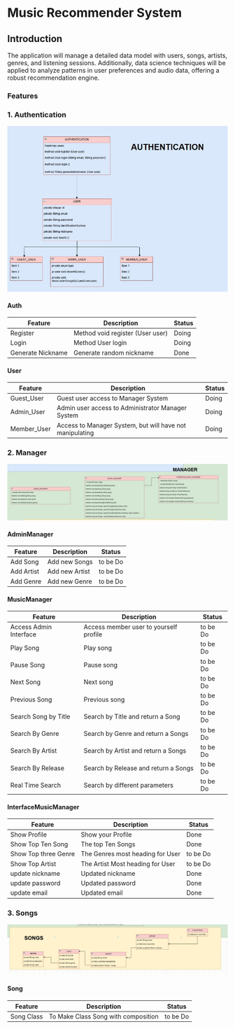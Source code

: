 # Music Recommender System

## Introduction
The application will manage a detailed data model with users, songs, artists, genres, and listening sessions. 
Additionally, data science techniques will be applied to analyze patterns in user preferences and audio data, offering a robust recommendation engine.

### Features

### 1. Authentication
![Auth](img/auth.jpg)

#### Auth

| Feature           | Description                      | Status |
|-------------------|----------------------------------|--------|
| Register          | Method void register (User user) | Doing  |
| Login             | Method User login                | Doing  |
| Generate Nickname | Generate random nickname         | Done   |

#### User

| Feature       | Description                                              | Status |
|---------------|----------------------------------------------------------|--------|
| Guest_User    | Guest user access to Manager System                      | Doing  |
| Admin_User    | Admin user access to Administrator Manager System        | Doing  |
| Member_User   | Access to Manager System, but will have not manipulating | Doing  |


### 2. Manager
![Manager](img/manager.jpg)

#### AdminManager

| Feature     | Description    | Status    |
|-------------|----------------|-----------|
| Add Song    | Add new Songs  | to be Do  |
| Add Artist  | Add new Artist | to be Do  |
| Add Genre   | Add new Genre  | to be Do  |


#### MusicManager

| Feature                | Description                            | Status    |
|------------------------|----------------------------------------|-----------|
| Access Admin Interface | Access member user to yourself profile | to be Do  |
| Play Song              | Play song                              | to be Do  |
| Pause Song             | Pause song                             | to be Do  |
| Next Song              | Next song                              | to be Do  |
| Previous Song          | Previous song                          | to be Do  |
| Search Song by Title   | Search by Title and return a Song      | to be Do  |
| Search By Genre        | Search by Genre and return a Songs     | to be Do  |
| Search By Artist       | Search by Artist and return a Songs    | to be Do  |
| Search By Release      | Search by Release and return a Songs   | to be Do  |
| Real Time Search       | Search by different parameters         | to be Do  |

#### InterfaceMusicManager

| Feature              | Description                      | Status   |
|----------------------|----------------------------------|----------|
| Show Profile         | Show your Profile                | Done     |
| Show Top Ten Song    | The top Ten Songs                | Done     |
| Show Top three Genre | The Genres most heading for User | to be Do |
| Show Top Artist      | The Artist Most heading for User | to be Do |
| update nickname      | Updated nickname                 | Done     |
| update password      | Updated password                 | Done     |
| update email         | Updated email                    | Done     |

### 3. Songs
![Songs](img/songs.jpg)

#### Song

| Feature           | Description                         | Status    |
|-------------------|-------------------------------------|-----------|
| Song Class        | To Make Class Song with composition | to be Do  |
